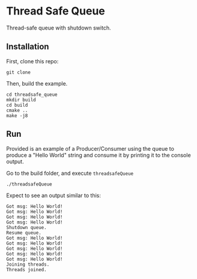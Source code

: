 # Thread Safe Queue
Thread-safe queue with shutdown switch.

## Installation
First, clone this repo:
```
git clone 
```

Then, build the example.
```
cd threadsafe_queue
mkdir build
cd build
cmake ..
make -j8
```

## Run
Provided is an example of a Producer/Consumer using the queue to produce a "Hello World" string and consume it by printing it to the console output.

Go to the build folder, and execute `threadsafeQueue`
```
./threadsafeQueue
```

Expect to see an output similar to this:
```
Got msg: Hello World!
Got msg: Hello World!
Got msg: Hello World!
Got msg: Hello World!
Shutdown queue.
Resume queue.
Got msg: Hello World!
Got msg: Hello World!
Got msg: Hello World!
Got msg: Hello World!
Got msg: Hello World!
Joining threads.
Threads joined.
```



